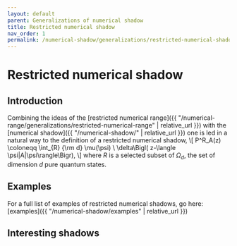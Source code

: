 ```yaml
---
layout: default
parent: Generalizations of numerical shadow
title: Restricted numerical shadow
nav_order: 1
permalink: /numerical-shadow/generalizations/restricted-numerical-shadow/
---
```

# Restricted numerical shadow

## Introduction

Combining the ideas of the [restricted numerical
range]({{ "/numerical-range/generalizations/restricted-numerical-range" | relative_url }}) with
the [numerical shadow]({{ "/numerical-shadow/" | relative_url }}) one is led in a natural way
to the definition of a restricted numerical shadow,
\\[
P^R_A(z) \coloneqq
\int_{R} {\rm d} \mu(\psi) \\ \delta\Bigl( z-\langle
\psi\|A\|\psi\rangle\Bigr),
\\]
where $R$ is a selected subset of
${\Omega}_d$, the set of dimension $d$ pure quantum states.

## Examples

For a full list of examples of restricted numerical shadows, go here:
[examples]({{ "/numerical-shadow/examples" | relative_url }})

## Interesting shadows

